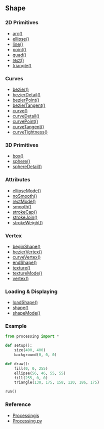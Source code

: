 ## Shape

### 2D Primitives

* [arc()](http://processingjs.org/reference/arc_/)
* [ellipse()](http://processingjs.org/reference/ellipse_/)
* [line()](http://processingjs.org/reference/line_/)
* [point()](http://processingjs.org/reference/point_/)
* [quad()](http://processingjs.org/reference/quad_/)
* [rect()](http://processingjs.org/reference/rect_/)
* [triangle()](http://processingjs.org/reference/triangle_/)

### Curves

* [bezier()](http://processingjs.org/reference/bezier_/)
* [bezierDetail()](http://processingjs.org/reference/bezierDetail_/)
* [bezierPoint()](http://processingjs.org/reference/bezierPoint_/)
* [bezierTangent()](http://processingjs.org/reference/bezierTangent_/)
* [curve()](http://processingjs.org/reference/curve_/)
* [curveDetail()](http://processingjs.org/reference/curveDetail_/)
* [curvePoint()](http://processingjs.org/reference/curvePoint_/)
* [curveTangent()](http://processingjs.org/reference/curveTangent_/)
* [curveTightness()](http://processingjs.org/reference/curveTightness_/)

### 3D Primitives

* [box()](http://processingjs.org/reference/box_/)
* [sphere()](http://processingjs.org/reference/sphere_/)
* [sphereDetail()](http://processingjs.org/reference/sphereDetail_/)

### Attributes

* [ellipseMode()](http://processingjs.org/reference/ellipseMode_/)
* [noSmooth()](http://processingjs.org/reference/noSmooth_/)
* [rectMode()](http://processingjs.org/reference/rectMode_/)
* [smooth()](http://processingjs.org/reference/smooth_/)
* [strokeCap()](http://processingjs.org/reference/strokeCap_/)
* [strokeJoin()](http://processingjs.org/reference/strokeJoin_/)
* [strokeWeight()](http://processingjs.org/reference/strokeWeight_/)

### Vertex

* [beginShape()](http://processingjs.org/reference/beginShape_/)
* [bezierVertex()](http://processingjs.org/reference/bezierVertex_/)
* [curveVertex()](http://processingjs.org/reference/curveVertex_/)
* [endShape()](http://processingjs.org/reference/endShape_/)
* [texture()](http://processingjs.org/reference/texture_/)
* [textureMode()](http://processingjs.org/reference/textureMode_/)
* [vertex()](http://processingjs.org/reference/vertex_/)

### Loading & Displaying

* [loadShape()](http://processingjs.org/reference/loadShape_/)
* [shape()](http://processingjs.org/reference/shape_/)
* [shapeMode()](http://processingjs.org/reference/shapeMode_/)

### Example

```python
from processing import *

def setup():
    size(400, 400)
    background(0, 0, 0)

def draw():
    fill(0, 0, 255)
    ellipse(56, 46, 55, 55)
    fill(255, 0, 0)
    triangle(130, 175, 158, 120, 186, 175)

run()
```


### Reference

* [Processingjs](http://processingjs.org/reference/)
* [Processing.py](http://py.processing.org/reference/)
